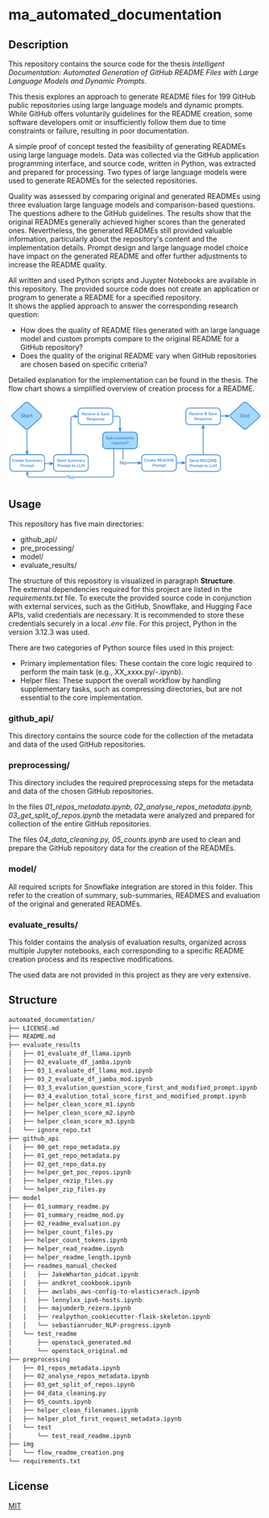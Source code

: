 # ma_automated_documentation  

## Description  
This repository contains the source code for the thesis *Intelligent Documentation: Automated Generation of GitHub README Files with Large Language Models and Dynamic Prompts*.  

This thesis explores an approach to generate README files for 199 GitHub public repositories using large language models and dynamic prompts. While GitHub offers voluntarily guidelines for the README creation, some software developers omit or insufficiently follow them due to time constraints or failure, resulting in poor documentation.  

A simple proof of concept tested the feasibility of generating READMEs using large language models. Data was collected via the GitHub application programming interface, and source code, written in Python, was extracted and prepared for processing. Two types of large language models were used to generate READMEs for the selected repositories.  

Quality was assessed by comparing original and generated READMEs using three evaluation large language models and comparison-based questions. The questions adhere to the GitHub guidelines. The results show that the original READMEs generally achieved higher scores than the generated ones. Nevertheless, the generated READMEs still provided valuable information, particularly about the repository's content and the implementation details. Prompt design and large language model choice have impact on the generated README and offer further adjustments to increase the README quality.  

All written and used Python scripts and Juypter Notebooks are available in this repository. The provided source code does not create an application or program to generate a README for a specified repository.  
It shows the applied approach to answer the corresponding research question:    
+ How does the quality of README files generated with an large language model and custom prompts compare to the original README for a GitHub repository?
+ Does the quality of the original README vary when GitHub repositories are chosen based on specific criteria?  

Detailed explanation for the implementation can be found in the thesis. The flow chart shows a simplified overview of creation process for a README.  


<img src="img/flow_readme_creation.png">

## Usage
This repository has five main directories:  
+ github_api/  
+ pre_processing/  
+ model/  
+ evaluate_results/  

The structure of this repository is visualized in paragraph **Structure**.  
The external dependencies required for this project are listed in the *requirements.txt* file. To execute the provided source code in conjunction with external services, such as the GitHub, Snowflake, and Hugging Face APIs, valid credentials are necessary. It is recommended to store these credentials securely in a local *.env* file. For this project, Python in the version 3.12.3 was used.  

There are two categories of Python source files used in this project:    
+ Primary implementation files: These contain the core logic required to perform the main task (e.g., XX_xxxx.py/-.ipynb).  
+ Helper files: These support the overall workflow by handling supplementary tasks, such as compressing directories, but are not essential to the core implementation.  

### github_api/  
This directory contains the source code for the collection of the metadata and data of the used GitHub repositories.  

### preprocessing/  
This directory includes the required preprocessing steps for the metadata and data of the chosen GitHub repositories.  

In the files *01_repos_metadata.ipynb, 02_analyse_repos_metadata.ipynb, 03_get_split_of_repos.ipynb* the metadata were analyzed and prepared for collection of the entire GitHub repositories.

The files *04_data_cleaning.py, 05_counts.ipynb* are used to clean and prepare the GitHub repository data for the creation of the READMEs.

### model/    
All required scripts for Snowflake integration are stored in this folder. This refer to the creation of summary, sub-summaries, READMES and evaluation of the original and generated READMEs.  

### evaluate_results/    
This folder contains the analysis of evaluation results, organized across multiple Jupyter notebooks, each corresponding to a specific README creation process and its respective modifications.

The used data are not provided in this project as they are very extensive.  

## Structure
```bash
automated_documentation/
├── LICENSE.md
├── README.md
├── evaluate_results
│   ├── 01_evaluate_df_llama.ipynb
│   ├── 02_evaluate_df_jamba.ipynb
│   ├── 03_1_evaluate_df_llama_mod.ipynb
│   ├── 03_2_evaluate_df_jamba_mod.ipynb
│   ├── 03_3_evalution_question_score_first_and_modified_prompt.ipynb
│   ├── 03_4_evalution_total_score_first_and_modified_prompt.ipynb
│   ├── helper_clean_score_m1.ipynb
│   ├── helper_clean_score_m2.ipynb
│   ├── helper_clean_score_m3.ipynb
│   └── ignore_repo.txt
├── github_api
│   ├── 00_get_repo_metadata.py
│   ├── 01_get_repo_metadata.py
│   ├── 02_get_repo_data.py
│   ├── helper_get_poc_repos.ipynb
│   ├── helper_rezip_files.py
│   └── helper_zip_files.py
├── model
│   ├── 01_summary_readme.py
│   ├── 01_summary_readme_mod.py
│   ├── 02_readme_evaluation.py
│   ├── helper_count_files.py
│   ├── helper_count_tokens.ipynb
│   ├── helper_read_readme.ipynb
│   ├── helper_readme_length.ipynb
│   ├── readmes_manual_checked
│   │   ├── JakeWharton_pidcat.ipynb
│   │   ├── andkret_cookbook.ipynb
│   │   ├── awslabs_aws-config-to-elasticserach.ipynb
│   │   ├── lennylxx_ipv6-hosts.ipynb
│   │   ├── majumderb_rezero.ipynb
│   │   ├── realpython_cookiecutter-flask-skeleton.ipynb
│   │   └── sebastianruder_NLP-progress.ipynb
│   └── test_readme
│       ├── openstack_generated.md
│       └── openstack_original.md
├── preprocessing
│   ├── 01_repos_metadata.ipynb
│   ├── 02_analyse_repos_metadata.ipynb
│   ├── 03_get_split_of_repos.ipynb
│   ├── 04_data_cleaning.py
│   ├── 05_counts.ipynb
│   ├── helper_clean_filenames.ipynb
│   ├── helper_plot_first_request_metadata.ipynb
│   └── test
│       └── test_read_readme.ipynb
├── img
│   └── flow_readme_creation.png
└── requirements.txt
```

## License  

[MIT](https://choosealicense.com/licenses/mit/)